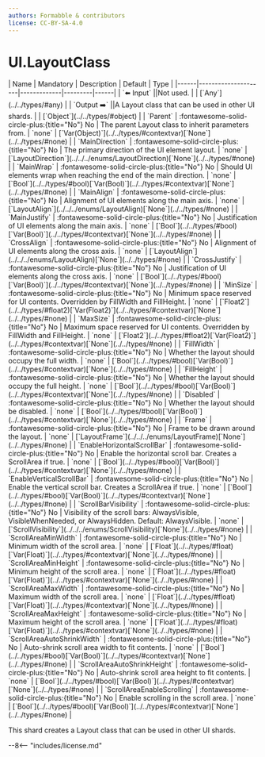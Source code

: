 ```yaml
---
authors: Formabble & contributors
license: CC-BY-SA-4.0
---
```



# UI.LayoutClass

<div class="sh-parameters" markdown="1">
| Name | Mandatory | Description | Default | Type |
|------|---------------------|-------------|---------|------|
| `⬅️ Input` ||Not used. | | [`Any`](../../types/#any) |
| `Output ➡️` ||A Layout class that can be used in other UI shards. | | [`Object`](../../types/#object) |
| `Parent` | :fontawesome-solid-circle-plus:{title="No"} No  | The parent Layout class to inherit parameters from. | `none` | [`Var(Object)`](../../types/#contextvar)[`None`](../../types/#none) |
| `MainDirection` | :fontawesome-solid-circle-plus:{title="No"} No  | The primary direction of the UI element layout. | `none` | [`LayoutDirection`](../../../enums/LayoutDirection)[`None`](../../types/#none) |
| `MainWrap` | :fontawesome-solid-circle-plus:{title="No"} No  | Should UI elements wrap when reaching the end of the main direction. | `none` | [`Bool`](../../types/#bool)[`Var(Bool)`](../../types/#contextvar)[`None`](../../types/#none) |
| `MainAlign` | :fontawesome-solid-circle-plus:{title="No"} No  | Alignment of UI elements along the main axis. | `none` | [`LayoutAlign`](../../../enums/LayoutAlign)[`None`](../../types/#none) |
| `MainJustify` | :fontawesome-solid-circle-plus:{title="No"} No  | Justification of UI elements along the main axis. | `none` | [`Bool`](../../types/#bool)[`Var(Bool)`](../../types/#contextvar)[`None`](../../types/#none) |
| `CrossAlign` | :fontawesome-solid-circle-plus:{title="No"} No  | Alignment of UI elements along the cross axis. | `none` | [`LayoutAlign`](../../../enums/LayoutAlign)[`None`](../../types/#none) |
| `CrossJustify` | :fontawesome-solid-circle-plus:{title="No"} No  | Justification of UI elements along the cross axis. | `none` | [`Bool`](../../types/#bool)[`Var(Bool)`](../../types/#contextvar)[`None`](../../types/#none) |
| `MinSize` | :fontawesome-solid-circle-plus:{title="No"} No  | Minimum space reserved for UI contents. Overridden by FillWidth and FillHeight. | `none` | [`Float2`](../../types/#float2)[`Var(Float2)`](../../types/#contextvar)[`None`](../../types/#none) |
| `MaxSize` | :fontawesome-solid-circle-plus:{title="No"} No  | Maximum space reserved for UI contents. Overridden by FillWidth and FillHeight. | `none` | [`Float2`](../../types/#float2)[`Var(Float2)`](../../types/#contextvar)[`None`](../../types/#none) |
| `FillWidth` | :fontawesome-solid-circle-plus:{title="No"} No  | Whether the layout should occupy the full width. | `none` | [`Bool`](../../types/#bool)[`Var(Bool)`](../../types/#contextvar)[`None`](../../types/#none) |
| `FillHeight` | :fontawesome-solid-circle-plus:{title="No"} No  | Whether the layout should occupy the full height. | `none` | [`Bool`](../../types/#bool)[`Var(Bool)`](../../types/#contextvar)[`None`](../../types/#none) |
| `Disabled` | :fontawesome-solid-circle-plus:{title="No"} No  | Whether the layout should be disabled. | `none` | [`Bool`](../../types/#bool)[`Var(Bool)`](../../types/#contextvar)[`None`](../../types/#none) |
| `Frame` | :fontawesome-solid-circle-plus:{title="No"} No  | Frame to be drawn around the layout. | `none` | [`LayoutFrame`](../../../enums/LayoutFrame)[`None`](../../types/#none) |
| `EnableHorizontalScrollBar` | :fontawesome-solid-circle-plus:{title="No"} No  | Enable the horizontal scroll bar. Creates a ScrollArea if true. | `none` | [`Bool`](../../types/#bool)[`Var(Bool)`](../../types/#contextvar)[`None`](../../types/#none) |
| `EnableVerticalScrollBar` | :fontawesome-solid-circle-plus:{title="No"} No  | Enable the vertical scroll bar. Creates a ScrollArea if true. | `none` | [`Bool`](../../types/#bool)[`Var(Bool)`](../../types/#contextvar)[`None`](../../types/#none) |
| `ScrollBarVisibility` | :fontawesome-solid-circle-plus:{title="No"} No  | Visibility of the scroll bars: AlwaysVisible, VisibleWhenNeeded, or AlwaysHidden. Default: AlwaysVisible. | `none` | [`ScrollVisibility`](../../../enums/ScrollVisibility)[`None`](../../types/#none) |
| `ScrollAreaMinWidth` | :fontawesome-solid-circle-plus:{title="No"} No  | Minimum width of the scroll area. | `none` | [`Float`](../../types/#float)[`Var(Float)`](../../types/#contextvar)[`None`](../../types/#none) |
| `ScrollAreaMinHeight` | :fontawesome-solid-circle-plus:{title="No"} No  | Minimum height of the scroll area. | `none` | [`Float`](../../types/#float)[`Var(Float)`](../../types/#contextvar)[`None`](../../types/#none) |
| `ScrollAreaMaxWidth` | :fontawesome-solid-circle-plus:{title="No"} No  | Maximum width of the scroll area. | `none` | [`Float`](../../types/#float)[`Var(Float)`](../../types/#contextvar)[`None`](../../types/#none) |
| `ScrollAreaMaxHeight` | :fontawesome-solid-circle-plus:{title="No"} No  | Maximum height of the scroll area. | `none` | [`Float`](../../types/#float)[`Var(Float)`](../../types/#contextvar)[`None`](../../types/#none) |
| `ScrollAreaAutoShrinkWidth` | :fontawesome-solid-circle-plus:{title="No"} No  | Auto-shrink scroll area width to fit contents. | `none` | [`Bool`](../../types/#bool)[`Var(Bool)`](../../types/#contextvar)[`None`](../../types/#none) |
| `ScrollAreaAutoShrinkHeight` | :fontawesome-solid-circle-plus:{title="No"} No  | Auto-shrink scroll area height to fit contents. | `none` | [`Bool`](../../types/#bool)[`Var(Bool)`](../../types/#contextvar)[`None`](../../types/#none) |
| `ScrollAreaEnableScrolling` | :fontawesome-solid-circle-plus:{title="No"} No  | Enable scrolling in the scroll area. | `none` | [`Bool`](../../types/#bool)[`Var(Bool)`](../../types/#contextvar)[`None`](../../types/#none) |

</div>

This shard creates a Layout class that can be used in other UI shards.

--8<-- "includes/license.md"

